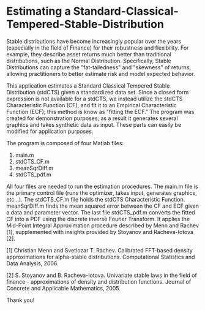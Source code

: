 Estimating a Standard-Classical-Tempered-Stable-Distribution 
============================================================

Stable distributions have become increasingly popular over the years (especially in the field of Finance) for their robustness and flexibility. For example, they describe asset returns much better than traditional distributions, such as the Normal Distribution. Specifically, Stable Distributions can capture the "fat-tailedness" and "skewness" of returns, allowing practitioners to better estimate risk and model expected behavior. 

This application estimates a Standard Classical Tempered Stable Distribution (stdCTS) given a standardized data set. Since a closed form expression is not available for a stdCTS, we instead utilize the stdCTS Characteristic Function (CF), and fit it to an Empirical Characteristic Function (ECF); this method is know as "fitting the ECF." The program was created for demonstration purposes; as a result it generates several graphics and takes synthetic data as input. These parts can easily be modified for application purposes. 

The program is composed of four Matlab files:

1) main.m
2) stdCTS_CF.m
3) meanSqrDiff.m
4) stdCTS_pdf.m

All four files are needed to run the estimation procedures. The main.m file is the primary control file (runs the optimizer, takes input, generates graphics, etc...). The stdCTS_CF.m file holds the stdCTS Characteristic Function. meanSqrDiff.m finds the mean squared error between the CF and ECF given a data and parameter vector. The last file stdCTS_pdf.m converts the fitted CF into a PDF using the discrete inverse Fourier Transform. It applies the Mid-Point Integral Approximation procedure described by Menn and Rachev [1], supplemented with insights provided by Stoyanov and Racheva-Iotova [2].

[1] Christian Menn and Svetlozar T. Rachev. Calibrated FFT-based density approximations for alpha-stable distributions.         Computational Statistics and Data Analysis, 2006.

[2] S. Stoyanov and B. Racheva-Iotova. Univariate stable laws in the field of finance - approximations of density and           distribution functions. Journal of Concrete and Applicable Mathematics, 2005.

Thank you!
